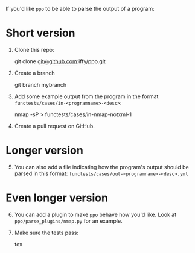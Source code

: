 If you'd like `ppo` to be able to parse the output of a program:

# Short version #

1. Clone this repo:

    git clone git@github.com:iffy/ppo.git

2. Create a branch

    git branch mybranch

3. Add some example output from the program in the format `functests/cases/in-<programname>-<desc>`:

    nmap -sP > functests/cases/in-nmap-notxml-1

4. Create a pull request on GitHub.


# Longer version #

5. You can also add a file indicating how the program's output should be parsed in this format: `functests/cases/out-<programname>-<desc>.yml`

# Even longer version #

6. You can add a plugin to make `ppo` behave how you'd like.  Look at `ppo/parse_plugins/nmap.py` for an example.

7. Make sure the tests pass:

    tox
